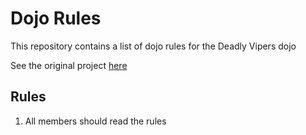 Dojo Rules
==========

This repository contains a list of dojo rules for the Deadly Vipers dojo

See the original project [here](https://github.com/deadlyvipers)

## Rules
1. All members should read the rules
